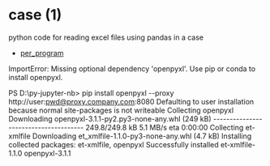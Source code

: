 # case (1)
python code for reading excel files using pandas in a case

+ [per_program](per_program.ipynb)


ImportError: Missing optional dependency 'openpyxl'.  Use pip or conda to install openpyxl.

PS D:\py-jupyter-nb> pip install openpyxl --proxy http://user:pwd@proxy.company.com:8080
Defaulting to user installation because normal site-packages is not writeable
Collecting openpyxl
  Downloading openpyxl-3.1.1-py2.py3-none-any.whl (249 kB)
     -------------------------------------- 249.8/249.8 kB 5.1 MB/s eta 0:00:00
Collecting et-xmlfile
  Downloading et_xmlfile-1.1.0-py3-none-any.whl (4.7 kB)
Installing collected packages: et-xmlfile, openpyxl
Successfully installed et-xmlfile-1.1.0 openpyxl-3.1.1